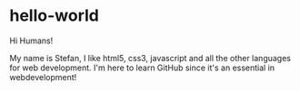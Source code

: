 # hello-world

Hi Humans!

My name is Stefan, I like html5, css3, javascript and all the other languages for web development.
I'm here to learn GitHub since it's an essential in webdevelopment! 
